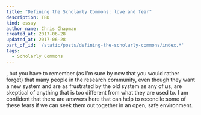 ```yaml
---
title: "Defining the Scholarly Commons: love and fear"
description: TBD
kind: essay
author_name: Chris Chapman
created_at: 2017-06-28
updated_at: 2017-06-28
part_of_id: '/static/posts/defining-the-scholarly-commons/index.*'
tags:
  - Scholarly Commons
---
```


, but you have
to remember (as I'm sure by now that you would rather forget) that many
people in the research community, even though they want a new system and
are as frustrated by the old system as any of us, are skeptical of anything
that is too different from what they are used to. I am confident that there
are answers here that can help to reconcile some of these fears if we can
seek them out together in an open, safe environment.
